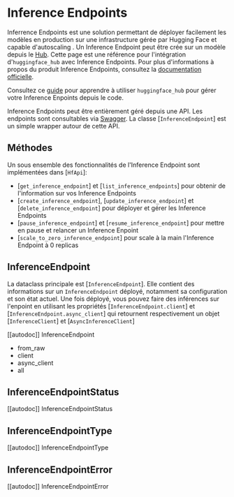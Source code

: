 # Inference Endpoints

Inferrence Endpoints est une solution permettant de déployer facilement les modèles en production sur une infrastructure gérée par Hugging Face et capable d'autoscaling . Un Inference Endpoint peut être crée sur un modèle depuis le [Hub](https://huggingface.co/models). Cette page est
une référence pour l'intégration d'`huggingface_hub` avec Inference Endpoints. Pour plus d'informations à propos du produit Inference Endpoints, consultez la [documentation officielle](https://huggingface.co/docs/inference-endpoints/index).

<Tip>

Consultez ce [guide](../guides/inference_endpoints) pour apprendre à utiliser `huggingface_hub` pour gérer votre Inference Enpoints depuis le code.

</Tip>

Inference Endpoints peut être entièrement géré depuis une API. Les endpoints sont consultables via [Swagger](https://api.endpoints.huggingface.cloud/).
La classe [`InferenceEndpoint`] est un simple wrapper autour de cette API.

## Méthodes

Un sous ensemble des fonctionnalités de l'Inference Endpoint sont implémentées dans [`HfApi`]: 

- [`get_inference_endpoint`] et [`list_inference_endpoints`] pour obtenir de l'information sur vos Inference Endpoints
- [`create_inference_endpoint`], [`update_inference_endpoint`] et [`delete_inference_endpoint`] pour déployer et gérer les Inference Endpoints
- [`pause_inference_endpoint`] et [`resume_inference_endpoint`] pour mettre en pause et relancer un Inference Enpoint
- [`scale_to_zero_inference_endpoint`] pour scale à la main l'Inference Endpoint à 0 replicas

## InferenceEndpoint

La dataclass principale est [`InferenceEndpoint`]. Elle contient des informations sur un `InferenceEndpoint` déployé, notamment sa configuration et son
état actuel. Une fois déployé, vous pouvez faire des inférences sur l'enpoint en utilisant les propriétés [`InferenceEndpoint.client`] et [`InferenceEndpoint.async_client`] qui retournent respectivement un objet [`InferenceClient`] et [`AsyncInferenceClient`]

[[autodoc]] InferenceEndpoint
  - from_raw
  - client
  - async_client
  - all

## InferenceEndpointStatus

[[autodoc]] InferenceEndpointStatus

## InferenceEndpointType

[[autodoc]] InferenceEndpointType

## InferenceEndpointError

[[autodoc]] InferenceEndpointError